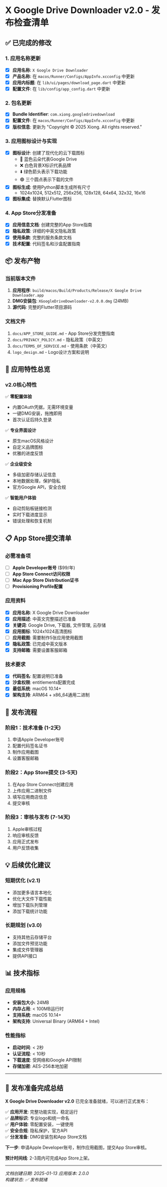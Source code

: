 # X Google Drive Downloader v2.0 - 发布检查清单

## ✅ 已完成的修改

### 1. 应用名称更新
- [x] **应用名称**: `X Google Drive Downloader`
- [x] **产品名称**: 在 `macos/Runner/Configs/AppInfo.xcconfig` 中更新
- [x] **应用内标题**: 在 `lib/ui/pages/download_page.dart` 中更新
- [x] **配置文件**: 在 `lib/config/app_config.dart` 中更新

### 2. 包名更新
- [x] **Bundle Identifier**: `com.xiong.googledrivedownload`
- [x] **配置文件**: 在 `macos/Runner/Configs/AppInfo.xcconfig` 中更新
- [x] **版权信息**: 更新为 "Copyright © 2025 Xiong. All rights reserved."

### 3. 应用图标设计与实现
- [x] **图标设计**: 创建了现代化的云下载图标
  - 🔵 蓝色云朵代表Google Drive
  - ❌ 白色背景X标识代表品牌
  - ⬇️ 绿色箭头表示下载功能
  - 🟢 三个圆点表示下载的文件
- [x] **图标生成**: 使用Python脚本生成所有尺寸
  - 1024x1024, 512x512, 256x256, 128x128, 64x64, 32x32, 16x16
- [x] **图标集成**: 替换默认Flutter图标

### 4. App Store分发准备
- [x] **应用信息文档**: 创建完整的App Store指南
- [x] **隐私政策**: 详细的中英文隐私政策
- [x] **使用条款**: 完整的服务条款文档
- [x] **技术配置**: 代码签名和沙盒配置指南

## 📦 发布产物

### 当前版本文件
1. **应用程序**: `build/macos/Build/Products/Release/X Google Drive Downloader.app`
2. **DMG安装包**: `XGoogleDriveDownloader-v2.0.0.dmg` (24MB)
3. **源代码**: 完整的Flutter项目源码

### 文档文件
1. `docs/APP_STORE_GUIDE.md` - App Store分发完整指南
2. `docs/PRIVACY_POLICY.md` - 隐私政策（中英文）
3. `docs/TERMS_OF_SERVICE.md` - 使用条款（中英文）
4. `logo_design.md` - Logo设计方案和说明

## 🎯 应用特性总览

### v2.0核心特性
✅ **零配置体验**
- 内置OAuth凭据，无需环境变量
- 一键DMG安装，拖拽即用
- 首次认证后持久登录

✅ **专业界面设计**
- 原生macOS风格设计
- 自定义品牌图标
- 优雅的进度反馈

✅ **企业级安全**
- 多级加密存储认证信息
- 本地数据处理，保护隐私
- 官方Google API，安全合规

✅ **智能用户体验**
- 自动剪贴板链接检测
- 实时下载进度显示
- 错误处理和恢复机制

## 📋 App Store提交清单

### 必需准备项
- [ ] **Apple Developer账号** ($99/年)
- [ ] **App Store Connect访问权限**
- [ ] **Mac App Store Distribution证书**
- [ ] **Provisioning Profile配置**

### 应用资料
- [x] **应用名称**: X Google Drive Downloader
- [x] **应用描述**: 中英文完整描述已准备
- [x] **关键词**: Google Drive, 下载器, 文件管理, 云存储
- [x] **应用图标**: 1024x1024高清图标
- [ ] **应用截图**: 需要制作5张应用使用截图
- [x] **隐私政策**: 已完成中英文版本
- [x] **支持邮箱**: 需要设置客服邮箱

### 技术要求
- [x] **代码签名**: 配置说明已准备
- [x] **沙盒权限**: entitlements配置完成
- [x] **最低系统**: macOS 10.14+
- [x] **架构支持**: ARM64 + x86_64通用二进制

## 🚀 发布流程

### 阶段1：技术准备 (1-2天)
1. 申请Apple Developer账号
2. 配置代码签名证书
3. 制作应用截图
4. 设置客服邮箱

### 阶段2：App Store提交 (3-5天)
1. 在App Store Connect创建应用
2. 上传应用二进制文件
3. 填写应用商店信息
4. 提交审核

### 阶段3：审核与发布 (7-14天)
1. Apple审核过程
2. 响应审核反馈
3. 应用正式发布
4. 用户反馈收集

## 💡 后续优化建议

### 短期优化 (v2.1)
- 添加更多语言本地化
- 优化大文件下载性能
- 增加下载队列管理
- 添加下载统计功能

### 长期规划 (v3.0)
- 支持其他云存储平台
- 添加文件预览功能
- 集成文件管理器
- 提供API接口

## 📊 技术指标

### 应用规格
- **安装包大小**: 24MB
- **内存占用**: < 100MB运行时
- **支持系统**: macOS 10.14+
- **架构支持**: Universal Binary (ARM64 + Intel)

### 性能指标
- **启动时间**: < 2秒
- **认证流程**: < 10秒
- **下载速度**: 受网络和Google API限制
- **存储加密**: AES-256本地加密

---

## 🎉 发布准备完成总结

**X Google Drive Downloader v2.0** 已完全准备就绪，可以进行正式发布：

✅ **应用开发**: 完整功能实现，稳定运行  
✅ **品牌标识**: 专业logo和统一命名  
✅ **用户体验**: 零配置安装，一键使用  
✅ **安全合规**: 隐私保护，官方API  
✅ **分发准备**: DMG安装包和App Store文档  

**下一步**: 申请Apple Developer账号，制作应用截图，提交App Store审核。

**预计时间线**: 2-3周内可完成App Store上架。

---
*文档创建日期: 2025-01-13*
*应用版本: 2.0.0*  
*构建状态: ✅ 发布就绪*
